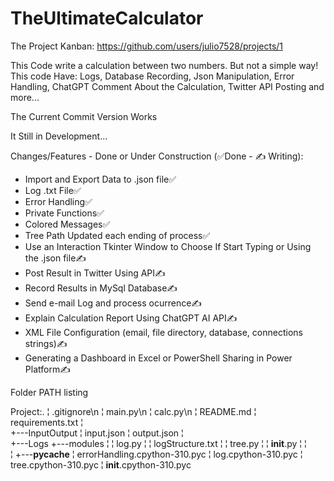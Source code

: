 # TheUltimateCalculator

The Project Kanban: https://github.com/users/julio7528/projects/1

This Code write a calculation between two numbers. But not a simple way! This code Have: Logs, Database Recording, Json Manipulation, Error Handling, ChatGPT Comment About the Calculation, Twitter API Posting and more... 

The Current Commit Version Works

It Still in Development...

Changes/Features - Done or Under Construction (✅Done - ✍️ Writing):

  - Import and Export Data to .json file✅
  - Log .txt File✅
  - Error Handling✅
  - Private Functions✅
  - Colored Messages✅
  - Tree Path Updated each ending of process✅
  - Use an Interaction Tkinter Window to Choose If Start Typing or Using the .json file✍️
  - Post Result in Twitter Using API✍️
  - Record Results in MySql Database✍️
  - Send e-mail Log and process ocurrence✍️
  - Explain Calculation Report Using ChatGPT AI API✍️
  - XML File Configuration (email, file directory, database, connections strings)✍️
  - Generating a Dashboard in Excel or PowerShell Sharing in Power Platform✍️

Folder PATH listing

Project:.
¦   .gitignore\n
¦   main.py\n
¦   calc.py\n
¦   README.md
¦   requirements.txt
¦   
+---InputOutput
¦       input.json
¦       output.json
¦       
+---Logs
+---modules
¦   ¦   log.py
¦   ¦   logStructure.txt
¦   ¦   tree.py
¦   ¦   __init__.py
¦   ¦   
¦   +---__pycache__
¦           errorHandling.cpython-310.pyc
¦           log.cpython-310.pyc
¦           tree.cpython-310.pyc
¦           __init__.cpython-310.pyc
